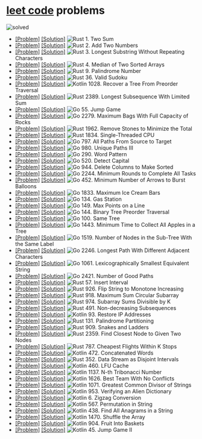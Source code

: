 # [leet code](https://leetcode.com/problemset/all/) problems

![solved](https://img.shields.io/badge/dynamic/json?style=flat-square&labelColor=black&color=%23ffa116&label=solved&query=solved&url=https%3A%2F%2Fleetcode-badge.vercel.app%2Fapi%2Fusers%2Fnothingelsematters&logo=leetcode&logoColor=yellow)

[Rust]: https://img.shields.io/badge/Rust-grey?style=flat-square&logo=Rust&logoColor=crimson
[Kotlin]: https://img.shields.io/badge/Kotlin-grey?style=flat-square&logo=Kotlin
[Go]: https://img.shields.io/badge/Go-grey?style=flat-square&logo=Go

- [[Problem]](https://leetcode.com/problems/two-sum/)
  [[Solution]](rust/src/two_sum.rs)
  ![Rust] 1. Two Sum
- [[Problem]](https://leetcode.com/problems/add-two-numbers/)
  [[Solution]](rust/src/add_two_numbers.rs)
  ![Rust] 2. Add Two Numbers
- [[Problem]](https://leetcode.com/problems/longest-substring-without-repeating-characters/)
  [[Solution]](rust/src/longest_substring_without_repeating_characters.rs)
  ![Rust] 3. Longest Substring Without Repeating Characters
- [[Problem]](https://leetcode.com/problems/median-of-two-sorted-arrays/)
  [[Solution]](rust/src/median_of_two_sorted_arrays.rs)
  ![Rust] 4. Median of Two Sorted Arrays
- [[Problem]](https://leetcode.com/problems/palindrome-number/)
  [[Solution]](rust/src/palindrome_number.rs)
  ![Rust] 9. Palindrome Number
- [[Problem]](https://leetcode.com/problems/valid-sudoku/)
  [[Solution]](rust/src/valid_sudoku.rs)
  ![Rust] 36. Valid Sudoku
- [[Problem]](https://leetcode.com/problems/recover-a-tree-from-preorder-traversal/)
  [[Solution]](kotlin/recoverATreeFromPreorderTraversal.kt)
  ![Kotlin] 1028. Recover a Tree From Preorder Traversal
- [[Problem]](https://leetcode.com/problems/longest-subsequence-with-limited-sum/)
  [[Solution]](rust/src/longest_subsequence_with_limited_sum.rs)
  ![Rust] 2389. Longest Subsequence With Limited Sum
- [[Problem]](https://leetcode.com/problems/jump-game/)
  [[Solution]](go/jump_game.go)
  ![Go] 55. Jump Game
- [[Problem]](https://leetcode.com/problems/maximum-bags-with-full-capacity-of-rocks/)
  [[Solution]](go/maximum_bags_with_full_capacity_of_rocks.go)
  ![Go] 2279. Maximum Bags With Full Capacity of Rocks
- [[Problem]](https://leetcode.com/problems/remove-stones-to-minimize-the-total/)
  [[Solution]](rust/src/remove_stones_to_minimize_the_total.rs)
  ![Rust] 1962. Remove Stones to Minimize the Total
- [[Problem]](https://leetcode.com/problems/single-threaded-cpu/)
  [[Solution]](rust/src/single_threaded_cpu.rs)
  ![Rust] 1834. Single-Threaded CPU
- [[Problem]](https://leetcode.com/problems/all-paths-from-source-to-target/)
  [[Solution]](go/all_paths_from_source_to_target.go)
  ![Go] 797. All Paths From Source to Target
- [[Problem]](https://leetcode.com/problems/unique-paths-iii/)
  [[Solution]](go/unique_paths_three.go)
  ![Go] 980. Unique Paths III
- [[Problem]](https://leetcode.com/problems/word-pattern/)
  [[Solution]](go/word_pattern.go)
  ![Go] 290. Word Pattern
- [[Problem]](https://leetcode.com/problems/detect-capital/)
  [[Solution]](go/detect_capital.go)
  ![Go] 520. Detect Capital
- [[Problem]](https://leetcode.com/problems/delete-columns-to-make-sorted/)
  [[Solution]](go/delete_columns_to_make_sorted.go)
  ![Go] 944. Delete Columns to Make Sorted
- [[Problem]](https://leetcode.com/problems/minimum-rounds-to-complete-all-tasks/)
  [[Solution]](go/minimum_rounds_to_complete_all_tasks.go)
  ![Go] 2244. Minimum Rounds to Complete All Tasks
- [[Problem]](https://leetcode.com/problems/minimum-number-of-arrows-to-burst-balloons/)
  [[Solution]](go/minimum_number_of_arrows_to_burst_balloons.go)
  ![Go] 452. Minimum Number of Arrows to Burst Balloons
- [[Problem]](https://leetcode.com/problems/maximum-ice-cream-bars/)
  [[Solution]](go/maximum_ice_cream_bars.go)
  ![Go] 1833. Maximum Ice Cream Bars
- [[Problem]](https://leetcode.com/problems/gas-station/)
  [[Solution]](go/gas_station.go)
  ![Go] 134. Gas Station
- [[Problem]](https://leetcode.com/problems/max-points-on-a-line/)
  [[Solution]](go/max_points_on_a_line.go)
  ![Go] 149. Max Points on a Line
- [[Problem]](https://leetcode.com/problems/binary-tree-preorder-traversal/)
  [[Solution]](go/binary_tree_preorder_traversal.go)
  ![Go] 144. Binary Tree Preorder Traversal
- [[Problem]](https://leetcode.com/problems/same-tree/)
  [[Solution]](go/same_tree.go)
  ![Go] 100. Same Tree
- [[Problem]](https://leetcode.com/problems/minimum-time-to-collect-all-apples-in-a-tree/)
  [[Solution]](go/minimum_time_to_collect_all_apples_in_a_tree.go)
  ![Go] 1443. Minimum Time to Collect All Apples in a Tree
- [[Problem]](https://leetcode.com/problems/number-of-nodes-in-the-sub-tree-with-the-same-label/)
  [[Solution]](go/number_of_nodes_in_the_sub_tree_with_the_same_label.go)
  ![Go] 1519. Number of Nodes in the Sub-Tree With the Same Label
- [[Problem]](https://leetcode.com/problems/longest-path-with-different-adjacent-characters/)
  [[Solution]](go/longest_path_with_different_adjacent_characters.go)
  ![Go] 2246. Longest Path With Different Adjacent Characters
- [[Problem]](https://leetcode.com/problems/lexicographically-smallest-equivalent-string/)
  [[Solution]](go/lexicographically_smallest_equivalent_string.go)
  ![Go] 1061. Lexicographically Smallest Equivalent String
- [[Problem]](https://leetcode.com/problems/number-of-good-paths/)
  [[Solution]](go/number_of_good_paths.go)
  ![Go] 2421. Number of Good Paths
- [[Problem]](https://leetcode.com/problems/insert-interval/)
  [[Solution]](rust/src/insert_interval.rs)
  ![Rust] 57. Insert Interval
- [[Problem]](https://leetcode.com/problems/flip-string-to-monotone-increasing/)
  [[Solution]](rust/src/flip_string_to_monotone_increasing.rs)
  ![Rust] 926. Flip String to Monotone Increasing
- [[Problem]](https://leetcode.com/problems/maximum-sum-circular-subarray/)
  [[Solution]](rust/src/maximum_sum_circular_subarray.rs)
  ![Rust] 918. Maximum Sum Circular Subarray
- [[Problem]](https://leetcode.com/problems/subarray-sums-divisible-by-k/)
  [[Solution]](rust/src/subarray_sums_divisible_by_k.rs)
  ![Rust] 974. Subarray Sums Divisible by K
- [[Problem]](https://leetcode.com/problems/non-decreasing-subsequences/)
  [[Solution]](rust/src/non_decreasing_subsequences.rs)
  ![Rust] 491. Non-decreasing Subsequences
- [[Problem]](https://leetcode.com/problems/restore-ip-addresses/)
  [[Solution]](kotlin/restoreIpAddresses.kt)
  ![Kotlin] 93. Restore IP Addresses
- [[Problem]](https://leetcode.com/problems/palindrome-partitioning/)
  [[Solution]](rust/src/palindrome_partitioning.rs)
  ![Rust] 131. Palindrome Partitioning
- [[Problem]](https://leetcode.com/problems/snakes-and-ladders/)
  [[Solution]](rust/src/snakes_and_ladders.rs)
  ![Rust] 909. Snakes and Ladders
- [[Problem]](https://leetcode.com/problems/find-closest-node-to-given-two-nodes/)
  [[Solution]](rust/src/find_closest_node_to_given_two_nodes.rs)
  ![Rust] 2359. Find Closest Node to Given Two Nodes
- [[Problem]](https://leetcode.com/problems/cheapest-flights-within-k-stops/)
  [[Solution]](rust/src/cheapest_flights_within_k_stops.rs)
  ![Rust] 787. Cheapest Flights Within K Stops
- [[Problem]](https://leetcode.com/problems/concatenated-words/)
  [[Solution]](kotlin/concatenatedWords.kt)
  ![Kotlin] 472. Concatenated Words
- [[Problem]](https://leetcode.com/problems/data-stream-as-disjoint-intervals/)
  [[Solution]](rust/src/data_stream_as_disjoint_intervals.rs)
  ![Rust] 352. Data Stream as Disjoint Intervals
- [[Problem]](https://leetcode.com/problems/lfu-cache/)
  [[Solution]](kotlin/lfuCache.kt)
  ![Kotlin] 460. LFU Cache
- [[Problem]](https://leetcode.com/problems/n-th-tribonacci-number/)
  [[Solution]](kotlin/nThTribonacciNumber.kt)
  ![Kotlin] 1137. N-th Tribonacci Number
- [[Problem]](https://leetcode.com/problems/best-team-with-no-conflicts/)
  [[Solution]](kotlin/bestTeamWithNoConflicts.kt)
  ![Kotlin] 1626. Best Team With No Conflicts
- [[Problem]](https://leetcode.com/problems/greatest-common-divisor-of-strings/)
  [[Solution]](kotlin/greatestCommonDivisorOfStrings.kt)
  ![Kotlin] 1071. Greatest Common Divisor of Strings
- [[Problem]](https://leetcode.com/problems/verifying-an-alien-dictionary/)
  [[Solution]](kotlin/verifyingAnAlienDictionary.kt)
  ![Kotlin] 953. Verifying an Alien Dictionary
- [[Problem]](https://leetcode.com/problems/zigzag-conversion/)
  [[Solution]](kotlin/zigzagConversion.kt)
  ![Kotlin] 6. Zigzag Conversion
- [[Problem]](https://leetcode.com/problems/permutation-in-string/)
  [[Solution]](kotlin/permutationInString.kt)
  ![Kotlin] 567. Permutation in String
- [[Problem]](https://leetcode.com/problems/find-all-anagrams-in-a-string/)
  [[Solution]](kotlin/findAllAnagramsInAString.kt)
  ![Kotlin] 438. Find All Anagrams in a String
- [[Problem]](https://leetcode.com/problems/shuffle-the-array/)
  [[Solution]](kotlin/shuffleTheArray.kt)
  ![Kotlin] 1470. Shuffle the Array
- [[Problem]](https://leetcode.com/problems/fruit-into-baskets/)
  [[Solution]](kotlin/fruitIntoBaskets.kt)
  ![Kotlin] 904. Fruit Into Baskets
- [[Problem]](https://leetcode.com/problems/jump-game-ii/)
  [[Solution]](kotlin/jumpGameII.kt)
  ![Kotlin] 45. Jump Game II
